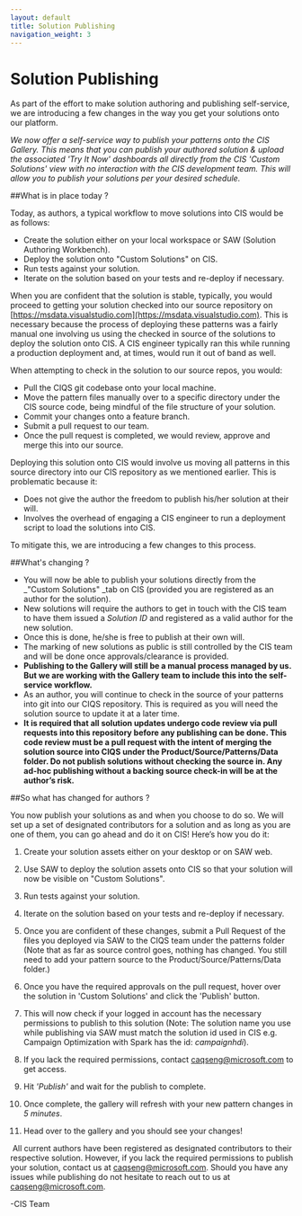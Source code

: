 ```yaml
---
layout: default
title: Solution Publishing
navigation_weight: 3
---
```

# Solution Publishing
As part of the effort to make solution authoring and publishing self-service, we are introducing a few changes in the way you get your solutions onto our platform.

_We now offer a self-service way to publish your patterns onto the CIS Gallery. This means that you can publish your authored solution & upload the associated 'Try It Now' dashboards all directly from the CIS 'Custom Solutions' view with no interaction with the CIS development team. This will allow you to publish your solutions per your desired schedule._

##What is in place today ?

Today, as authors, a typical workflow to move solutions into
CIS would be as follows:

- Create the solution either on your local workspace or SAW (Solution Authoring Workbench). 
- Deploy the solution onto "Custom Solutions" on CIS. 
- Run tests against your solution. 
- Iterate on the solution based on your tests and re-deploy if necessary. 

When you are confident that the solution is stable, typically, you would proceed to getting your solution checked into our source repository on [https://msdata.visualstudio.com](https://msdata.visualstudio.com). This is necessary because the process of deploying these patterns was a fairly manual one involving us using the checked in source of the solutions to deploy the solution onto CIS. A CIS engineer typically ran this while running a production deployment and, at times, would run it out of band as well.

When attempting to check in the solution to our source repos, you would: 

- Pull the CIQS git codebase onto your local machine. 
- Move the pattern files manually over to a specific directory under the CIS source code, being mindful of the file structure of your solution. 
- Commit your changes onto a feature branch. 
- Submit a pull request to our team. 
- Once the pull request is completed, we would review, approve and merge this into our source. 

Deploying this solution onto CIS would involve us moving all patterns in this source directory into our CIS repository as we mentioned earlier. This is problematic because it: 

- Does not give the author the freedom to publish his/her solution at their will. 
- Involves the overhead of engaging a CIS engineer to run a deployment script to load the solutions into CIS.

To mitigate this, we are introducing a few changes to this process.

##What's changing ?
- You will now be able to publish your solutions directly from the _"Custom Solutions" _tab on CIS (provided you are registered as an author for the solution).
- New solutions will require the authors to get in touch with the CIS team to have them issued a _Solution ID_ and registered as a valid author for the new solution. 
- Once this is done, he/she is free to publish at their own will. 
- The marking of new solutions as public is still controlled by the CIS team and will be done once approvals/clearance is provided.
- **Publishing to the Gallery will still be a manual process managed by us. But we are working with the Gallery team to include this into the self-service workflow.**
- As an author, you will continue to check in the source of your patterns into git into our CIQS repository. This is required as you will need the solution source to update it at a later time. 
- **It is required that all solution updates undergo code review via pull requests into this repository before any publishing can be done. This code review must be a pull request with the intent of merging the solution source into CIQS under the Product/Source/Patterns/Data folder. Do not publish solutions without checking the source in. Any ad-hoc publishing without a backing source check-in will be at the author’s risk.**

##So what has changed for authors ?

You now publish your solutions as and when you choose to do so. We will set up a set of designated
contributors for a solution and as long as you are one of them, you can go ahead and do it on CIS! Here’s how you do it:

1. Create your solution assets either on your desktop or on SAW web. 
2. Use SAW to deploy the solution assets onto CIS so that your solution will now be visible on "Custom Solutions". 
3. Run tests against your solution. 
4. Iterate on the solution based on your tests and re-deploy if necessary. 
5. Once you are confident of these changes, submit a Pull Request of the files you deployed via SAW to the CIQS team under the patterns folder (Note that as far as source control goes, nothing has changed. You still need to add your pattern source to the Product/Source/Patterns/Data folder.)
7. Once you have the required approvals on the pull request, hover over the solution in 'Custom Solutions' and click the 'Publish' button. 

1. This will now check if your logged in account has the necessary permissions to publish to this solution (Note: The solution name you use while publishing via SAW must match the solution id used in CIS e.g. Campaign Optimization with Spark has the id: _campaignhdi_).

1. If you lack the required permissions, contact [caqseng@microsoft.com](mailto:caqseng@microsoft.com) to get access.
1. Hit _'Publish'_ and wait for the publish to complete. 
1. Once complete, the gallery will refresh with your new pattern changes in _5 minutes_. 
2. Head over to the gallery and you should see your changes! 

 All current authors have been registered as designated contributors to their respective solution. However, if you lack the required permissions to publish your solution, contact us at [caqseng@microsoft.com](mailto:caqseng@microsoft.com). Should you have any issues while publishing do not hesitate to reach out to us at [caqseng@microsoft.com](mailto:caqseng@microsoft.com).

-CIS Team 

